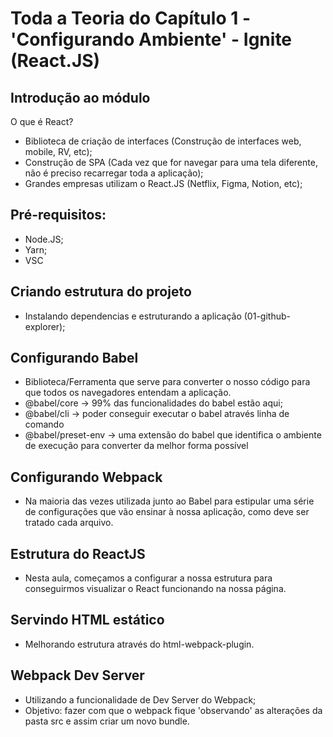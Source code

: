 # Toda a Teoria do Capítulo 1 - 'Configurando Ambiente' - Ignite (React.JS)


## Introdução ao módulo
O que é React?
- Biblioteca de criação de interfaces (Construção de interfaces web, mobile, RV, etc);
- Construção de SPA (Cada vez que for navegar para uma tela diferente, não é preciso recarregar toda a aplicação);
- Grandes empresas utilizam o React.JS (Netflix, Figma, Notion, etc);

## Pré-requisitos:
- Node.JS;
- Yarn;
- VSC

## Criando estrutura do projeto
- Instalando dependencias e estruturando a aplicação (01-github-explorer);

## Configurando Babel
- Biblioteca/Ferramenta que serve para converter o nosso código para que todos os navegadores entendam a aplicação.
- @babel/core -> 99% das funcionalidades do babel estão aqui;
- @babel/cli -> poder conseguir executar o babel através linha de comando
- @babel/preset-env -> uma extensão do babel que identifica o ambiente de execução para converter da melhor forma possível

## Configurando Webpack
- Na maioria das vezes utilizada junto ao Babel para estipular uma série de configurações que vão ensinar à nossa aplicação, como deve ser tratado cada arquivo.

## Estrutura do ReactJS
- Nesta aula, começamos a configurar a nossa estrutura para conseguirmos visualizar o React funcionando na nossa página.

## Servindo HTML estático
- Melhorando estrutura através do html-webpack-plugin.

## Webpack Dev Server
- Utilizando a funcionalidade de Dev Server do Webpack;
- Objetivo: fazer com que o webpack fique 'observando' as alterações da pasta src e assim criar um novo bundle.
